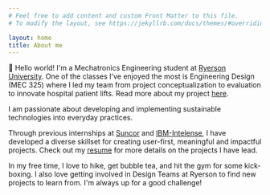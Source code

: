 ```yaml
---
# Feel free to add content and custom Front Matter to this file.
# To modify the layout, see https://jekyllrb.com/docs/themes/#overriding-theme-defaults

layout: home
title: About me
---
```


👋    Hello world! I'm a Mechatronics Engineering student at [Ryerson University](https://www.ryerson.ca). One of the classes I've enjoyed the most is Engineering Design (MEC 325) where I led my team from project conceptualization to evaluation to innovate hospital patient lifts. Read more about my project [here](https://docs.google.com/document/d/1h0FXEsOLpZK0MNxRrrf5QQXOV1cyYtP4aKf-DwHzdM8/edit).

I am passionate about developing and implementing sustainable technologies into everyday practices. 

Through previous internships at [Suncor](https://www.suncor.com/) and [IBM-Intelense](https://www.ibm.com/ca-en), I have developed a diverse skillset for creating user-first, meaningful and impactful projects. Check out my [<ins>resume</ins>](/Resume.pdf) for more details on the projects I have lead. 

In my free time, I love to hike, get bubble tea, and hit the gym for some kick-boxing. I also love getting involved in Design Teams at Ryerson to find new projects to learn from. 
I'm always up for a good challenge!
